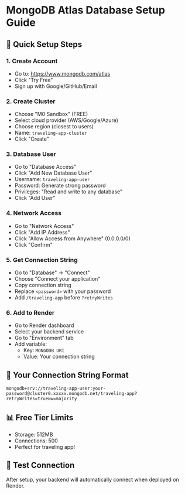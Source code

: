 # MongoDB Atlas Database Setup Guide

## 🚀 Quick Setup Steps

### 1. Create Account
- Go to: https://www.mongodb.com/atlas
- Click "Try Free"
- Sign up with Google/GitHub/Email

### 2. Create Cluster
- Choose "M0 Sandbox" (FREE)
- Select cloud provider (AWS/Google/Azure)
- Choose region (closest to users)
- Name: `traveling-app-cluster`
- Click "Create"

### 3. Database User
- Go to "Database Access"
- Click "Add New Database User"
- Username: `traveling-app-user`
- Password: Generate strong password
- Privileges: "Read and write to any database"
- Click "Add User"

### 4. Network Access
- Go to "Network Access"
- Click "Add IP Address"
- Click "Allow Access from Anywhere" (0.0.0.0/0)
- Click "Confirm"

### 5. Get Connection String
- Go to "Database" → "Connect"
- Choose "Connect your application"
- Copy connection string
- Replace `<password>` with your password
- Add `/traveling-app` before `?retryWrites`

### 6. Add to Render
- Go to Render dashboard
- Select your backend service
- Go to "Environment" tab
- Add variable:
  - Key: `MONGODB_URI`
  - Value: Your connection string

## 🔗 Your Connection String Format
```
mongodb+srv://traveling-app-user:your-password@cluster0.xxxxx.mongodb.net/traveling-app?retryWrites=true&w=majority
```

## 📊 Free Tier Limits
- Storage: 512MB
- Connections: 500
- Perfect for traveling app!

## 🧪 Test Connection
After setup, your backend will automatically connect when deployed on Render. 